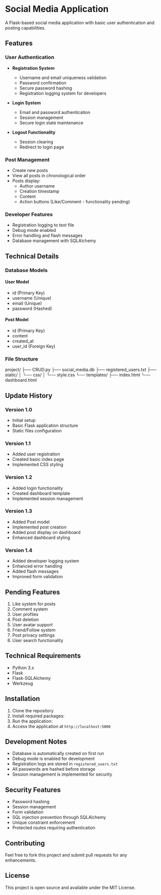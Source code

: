 # Social Media Application

A Flask-based social media application with basic user authentication and posting capabilities.

## Features

### User Authentication
- **Registration System**
  - Username and email uniqueness validation
  - Password confirmation
  - Secure password hashing
  - Registration logging system for developers

- **Login System**
  - Email and password authentication
  - Session management
  - Secure login state maintenance

- **Logout Functionality**
  - Session clearing
  - Redirect to login page

### Post Management
- Create new posts
- View all posts in chronological order
- Posts display:
  - Author username
  - Creation timestamp
  - Content
  - Action buttons (Like/Comment - functionality pending)

### Developer Features
- Registration logging to text file
- Debug mode enabled
- Error handling and flash messages
- Database management with SQLAlchemy

## Technical Details

### Database Models

#### User Model
- id (Primary Key)
- username (Unique)
- email (Unique)
- password (Hashed)

#### Post Model
- id (Primary Key)
- content
- created_at
- user_id (Foreign Key)

### File Structure
project/
├── CRUD.py
├── social_media.db
├── registered_users.txt
├── static/
│ └── css/
│ └── style.css
└── templates/
├── index.html
└── dashboard.html


## Update History

### Version 1.0
- Initial setup
- Basic Flask application structure
- Static files configuration

### Version 1.1
- Added user registration
- Created basic index page
- Implemented CSS styling

### Version 1.2
- Added login functionality
- Created dashboard template
- Implemented session management

### Version 1.3
- Added Post model
- Implemented post creation
- Added post display on dashboard
- Enhanced dashboard styling

### Version 1.4
- Added developer logging system
- Enhanced error handling
- Added flash messages
- Improved form validation

## Pending Features
1. Like system for posts
2. Comment system
3. User profiles
4. Post deletion
5. User avatar support
6. Friend/Follow system
7. Post privacy settings
8. User search functionality

## Technical Requirements
- Python 3.x
- Flask
- Flask-SQLAlchemy
- Werkzeug

## Installation

1. Clone the repository
2. Install required packages:
3. Run the application:
4. Access the application at `http://localhost:5000`

## Development Notes
- Database is automatically created on first run
- Debug mode is enabled for development
- Registration logs are stored in `registered_users.txt`
- All passwords are hashed before storage
- Session management is implemented for security

## Security Features
- Password hashing
- Session management
- Form validation
- SQL injection prevention through SQLAlchemy
- Unique constraint enforcement
- Protected routes requiring authentication

## Contributing
Feel free to fork this project and submit pull requests for any enhancements.

## License
This project is open source and available under the MIT License.
